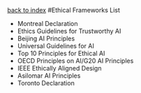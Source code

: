 [back to index](../index.md)
#Ethical Frameworks List

- Montreal Declaration
- Ethics Guidelines for Trustworthy AI
- Beijing AI Principles
- Universal Guidelines for AI
- Top 10 Principles for Ethical AI
- OECD Principles on AI/G20 AI Principles
- IEEE Ethically Aligned Design
- Asilomar AI Principles
- Toronto Declaration

